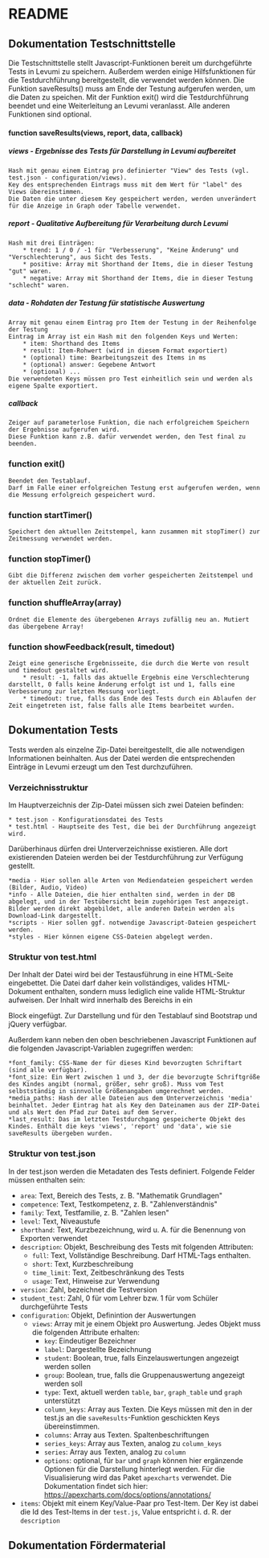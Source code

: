 # README

## Dokumentation Testschnittstelle

Die Testschnittstelle stellt Javascript-Funktionen bereit um durchgeführte Tests in Levumi zu speichern.
Außerdem werden einige Hilfsfunktionen für die Testdurchführung bereitgestellt, die verwendet werden können.
Die Funktion saveResults() muss am Ende der Testung aufgerufen werden, um die Daten zu speichen.
Mit der Funktion exit() wird die Testdurchführung beendet und eine Weiterleitung an Levumi veranlasst.
Alle anderen Funktionen sind optional.

#### function saveResults(views, report, data, callback)

##### views - Ergebnisse des Tests für Darstellung in Levumi aufbereitet

    Hash mit genau einem Eintrag pro definierter "View" des Tests (vgl. test.json - configuration/views).
    Key des entsprechenden Eintrags muss mit dem Wert für "label" des Views übereinstimmen.
    Die Daten die unter diesem Key gespeichert werden, werden unverändert für die Anzeige in Graph oder Tabelle verwendet.

##### report - Qualitative Aufbereitung für Verarbeitung durch Levumi

    Hash mit drei Einträgen:
    	* trend: 1 / 0 / -1 für "Verbesserung", "Keine Änderung" und "Verschlechterung", aus Sicht des Tests.
    	* positive: Array mit Shorthand der Items, die in dieser Testung "gut" waren.
    	* negative: Array mit Shorthand der Items, die in dieser Testung "schlecht" waren.

##### data - Rohdaten der Testung für statistische Auswertung

    Array mit genau einem Eintrag pro Item der Testung in der Reihenfolge der Testung
    Eintrag im Array ist ein Hash mit den folgenden Keys und Werten:
    	* item: Shorthand des Items
    	* result: Item-Rohwert (wird in diesem Format exportiert)
    	* (optional) time: Bearbeitungszeit des Items in ms
    	* (optional) answer: Gegebene Antwort
    	* (optional) ...
    Die verwendeten Keys müssen pro Test einheitlich sein und werden als eigene Spalte exportiert.

##### callback

    Zeiger auf parameterlose Funktion, die nach erfolgreichem Speichern der Ergebnisse aufgerufen wird.
    Diese Funktion kann z.B. dafür verwendet werden, den Test final zu beenden.

### function exit()

    Beendet den Testablauf.
    Darf im Falle einer erfolgreichen Testung erst aufgerufen werden, wenn die Messung erfolgreich gespeichert wurd.

### function startTimer()

    Speichert den aktuellen Zeitstempel, kann zusammen mit stopTimer() zur Zeitmessung verwendet werden.

### function stopTimer()

    Gibt die Differenz zwischen dem vorher gespeicherten Zeitstempel und der aktuellen Zeit zurück.

### function shuffleArray(array)

    Ordnet die Elemente des übergebenen Arrays zufällig neu an. Mutiert das übergebene Array!

### function showFeedback(result, timedout)

    Zeigt eine generische Ergebnisseite, die durch die Werte von result und timedout gestaltet wird.
        * result: -1, falls das aktuelle Ergebnis eine Verschlechterung darstellt, 0 falls keine Änderung erfolgt ist und 1, falls eine Verbesserung zur letzten Messung vorliegt.
        * timedout: true, falls das Ende des Tests durch ein Ablaufen der Zeit eingetreten ist, false falls alle Items bearbeitet wurden.

## Dokumentation Tests

Tests werden als einzelne Zip-Datei bereitgestellt, die alle notwendigen Informationen beinhalten.
Aus der Datei werden die entsprechenden Einträge in Levumi erzeugt um den Test durchzuführen.

### Verzeichnisstruktur

Im Hauptverzeichnis der Zip-Datei müssen sich zwei Dateien befinden:

    * test.json - Konfigurationsdatei des Tests
    * test.html - Hauptseite des Test, die bei der Durchführung angezeigt wird.

Darüberhinaus dürfen drei Unterverzeichnisse existieren. Alle dort existierenden Dateien werden bei der Testdurchführung zur Verfügung gestellt.

    *media - Hier sollen alle Arten von Mediendateien gespeichert werden (Bilder, Audio, Video)
    *info - Alle Dateien, die hier enthalten sind, werden in der DB abgelegt, und in der Testübersicht beim zugehörigen Test angezeigt. Bilder werden direkt abgebildet, alle anderen Datein werden als Download-Link dargestellt.
    *scripts - Hier sollen ggf. notwendige Javascript-Dateien gespeichert werden.
    *styles - Hier können eigene CSS-Dateien abgelegt werden.

### Struktur von test.html

Der Inhalt der Datei wird bei der Testausführung in eine HTML-Seite eingebettet.
Die Datei darf daher kein vollständiges, valides HTML-Dokument enthalten, sondern muss lediglich eine valide HTML-Struktur aufweisen.
Der Inhalt wird innerhalb des <body> Bereichs in ein <div> Block eingefügt.
Zur Darstellung und für den Testablauf sind Bootstrap und jQuery verfügbar.

Außerdem kann neben den oben beschriebenen Javascript Funktionen auf die folgenden Javascript-Variablen zugegriffen werden:

    *font_family: CSS-Name der für dieses Kind bevorzugten Schriftart (sind alle verfügbar).
    *font_size: Ein Wert zwischen 1 und 3, der die bevorzugte Schriftgröße des Kindes angibt (normal, größer, sehr groß). Muss vom Test selbstständig in sinnvolle Größenangaben umgerechnet werden.
    *media_paths: Hash der alle Dateien aus dem Unterverzeichnis 'media' beinhaltet. Jeder Eintrag hat als Key den Dateinamen aus der ZIP-Datei und als Wert den Pfad zur Datei auf dem Server.
    *last_result: Das im letzten Testdurchgang gespeicherte Objekt des Kindes. Enthält die keys 'views', 'report' und 'data', wie sie saveResults übergeben wurden.

### Struktur von test.json

In der test.json werden die Metadaten des Tests definiert. Folgende Felder müssen enthalten sein:

- `area`: Text, Bereich des Tests, z. B. "Mathematik Grundlagen"
- `competence`: Text, Testkompetenz, z. B. "Zahlenverständnis"
- `family`: Text, Testfamilie, z. B. "Zahlen lesen"
- `level`: Text, Niveaustufe
- `shorthand`: Text, Kurzbezeichnung, wird u. A. für die Benennung von Exporten verwendet
- `description`: Objekt, Beschreibung des Tests mit folgenden Attributen:
  - `full`: Text, Vollständige Beschreibung. Darf HTML-Tags enthalten.
  - `short`: Text, Kurzbeschreibung
  - `time_limit`: Text, Zeitbeschränkung des Tests
  - `usage`: Text, Hinweise zur Verwendung
- `version`: Zahl, bezeichnet die Testversion
- `student_test`: Zahl, 0 für vom Lehrer bzw. 1 für vom Schüler durchgeführte Tests
- `configuration`: Objekt, Definintion der Auswertungen
  - `views`: Array mit je einem Objekt pro Auswertung. Jedes Objekt muss die folgenden Attribute erhalten:
    - `key`: Eindeutiger Bezeichner
    - `label`: Dargestellte Bezeichnung
    - `student`: Boolean, true, falls Einzelauswertungen angezeigt werden sollen
    - `group`: Boolean, true, falls die Gruppenauswertung angezeigt werden soll
    - `type`: Text, aktuell werden `table`, `bar`, `graph_table` und `graph` unterstützt
    - `column_keys`: Array aus Texten. Die Keys müssen mit den in der test.js an die `saveResults`-Funktion geschickten Keys übereinstimmen.
    - `columns`: Array aus Texten. Spaltenbeschriftungen
    - `series_keys`: Array aus Texten, analog zu `column_keys`
    - `series`: Array aus Texten, analog zu `column`
    - `options`: optional, für `bar` und `graph` können hier ergänzende Optionen für die Darstellung hinterlegt werden. Für die Visualisierung wird das Paket `apexcharts` verwendet. Die Dokumentation findet sich hier: https://apexcharts.com/docs/options/annotations/
- `items`: Objekt mit einem Key/Value-Paar pro Test-Item. Der Key ist dabei die Id des Test-Items in der `test.js`, Value entspricht i. d. R. der `description`

## Dokumentation Fördermaterial

